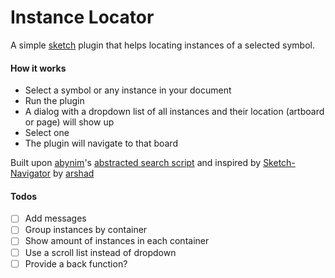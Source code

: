 # Instance Locator

A simple [sketch]() plugin that helps locating instances of a selected symbol.

#### How it works

- Select a symbol or any instance in your document
- Run the plugin
- A dialog with a dropdown list of all instances and their location (artboard or page) will show up
- Select one
- The plugin will navigate to that board

Built upon [abynim](github.com/abynim)'s [abstracted search script](https://medium.com/sketch-app-sources/sketch-plugin-snippets-for-plugin-developers-e9e1d2ab6827) and inspired by [Sketch-Navigator](https://github.com/arshad/Sketch-Navigator) by [arshad](github.com/arshad)

#### Todos

- [ ] Add messages
- [ ] Group instances by container
- [ ] Show amount of instances in each container
- [ ] Use a scroll list instead of dropdown
- [ ] Provide a back function?
